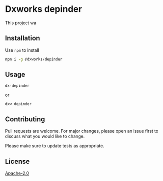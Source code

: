 # Dxworks depinder

This project wa

## Installation

Use `npm` to install

```bash
npm i -g @dxworks/depinder
```

## Usage

```shell
dx-depinder
```

or

```shell
dxw depinder
```

## Contributing

Pull requests are welcome. For major changes, please open an issue first to discuss what you would like to change.

Please make sure to update tests as appropriate.

## License

[Apache-2.0](https://choosealicense.com/licenses/apache)
